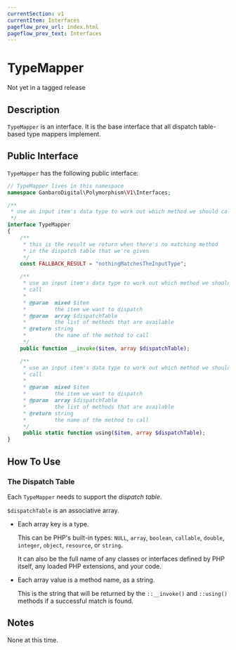 ```yaml
---
currentSection: v1
currentItem: Interfaces
pageflow_prev_url: index.html
pageflow_prev_text: Interfaces
---
```


# TypeMapper

<div class="callout warning" markdown="1">
Not yet in a tagged release
</div>

## Description

`TypeMapper` is an interface. It is the base interface that all dispatch table-based type mappers implement.

## Public Interface

`TypeMapper` has the following public interface:

```php
// TypeMapper lives in this namespace
namespace GanbaroDigital\Polymorphism\V1\Interfaces;

/**
 * use an input item's data type to work out which method we should call
 */
interface TypeMapper
{
    /**
     * this is the result we return when there's no matching method
     * in the dispatch table that we're given
     */
    const FALLBACK_RESULT = "nothingMatchesTheInputType";

    /**
     * use an input item's data type to work out which method we should
     * call
     *
     * @param  mixed $item
     *         the item we want to dispatch
     * @param  array $dispatchTable
     *         the list of methods that are available
     * @return string
     *         the name of the method to call
     */
    public function __invoke($item, array $dispatchTable);

    /**
     * use an input item's data type to work out which method we should
     * call
     *
     * @param  mixed $item
     *         the item we want to dispatch
     * @param  array $dispatchTable
     *         the list of methods that are available
     * @return string
     *         the name of the method to call
     */
     public static function using($item, array $dispatchTable);
}
```

## How To Use

### The Dispatch Table

Each `TypeMapper` needs to support the _dispatch table_.

`$dispatchTable` is an associative array.

* Each array key is a type.

  This can be PHP's built-in types: `NULL`, `array`, `boolean`, `callable`, `double`, `integer`, `object`, `resource`, or `string`.

  It can also be the full name of any classes or interfaces defined by PHP itself, any loaded PHP extensions, and your code.

* Each array value is a method name, as a string.

  This is the string that will be returned by the `::__invoke()` and `::using()` methods if a successful match is found.

## Notes

None at this time.
